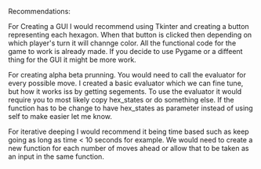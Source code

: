 Recommendations:

For Creating a GUI I would recommend using Tkinter and creating a button representing each hexagon. When that button is clicked 
then depending on which player's turn it will channge color. All the functional code for the game to work is already made.
If you decide to use Pygame or a diffeent thing for the GUI it might be more work.

For creating alpha beta prunning. You would need to call the evaluator for every possible move. I created a basic evaluator which we can fine tune,
but how it works iss by getting segements. To use the evaluator it would require you to most likely copy hex_states or do something else. 
If the function has to be change to have hex_states as parameter instead of using self to make easier let me know.

For iterative deeping I would recommend it being time based such as keep going as long as time < 10 seconds for example. We would need to create
a new function for each number of moves ahead or allow that to be taken as an input in the same function.
